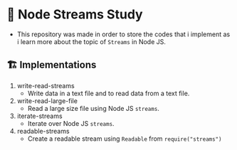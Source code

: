 # 📗 Node Streams Study

- This repository was made in order to store the codes that i implement as i learn more about the topic of `Streams` in Node JS.

## 🏗️ Implementations 

1. write-read-streams
	- Write data in a text file and to read data from a text file.
2. write-read-large-file
	- Read a large size file using Node JS `streams`.
3. iterate-streams
	- Iterate over Node JS `streams`.
4. readable-streams
	- Create a readable stream using `Readable` from `require("streams")`

